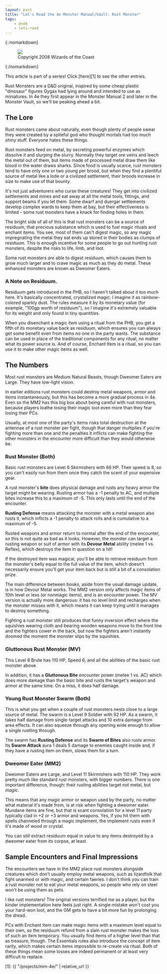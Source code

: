 ```yaml
---
layout: post
title: "Let's Read the 4e Monster Manual/Vault: Rust Monster"
tags:
    - dnd4
    - lets-read
---
```


{::nomarkdown}
<figure class="right">
  <img src="{{ "/assets/wir-mm-4e-rust-monster.webp" | absolute_url }}"/>
  <figcaption>
    Copyright 2008 Wizards of the Coast
  </figcaption>
</figure>
{:/nomarkdown}

This article is part of a series! Click [here][1] to see the other entries.

Rust Monsters are a D&D original, inspired by some cheap plastic "dinosaur"
figures Gygax had lying around and intended to use as miniatures. In 4e they
first appear in the Monster Manual 2 and later in the Monster Vault, so we'll be
peaking ahead a bit.

## The Lore

Rust monsters came about naturally, even though plenty of people swear they were
created by a spiteful god who thought mortals had too much shiny stuff. Everyone
hates these things.

Rust monsters feed on metal, by secreting powerful enzymes which dissolve it and
slurping the slurry. Normally they target ore veins and leech the metal out of
them, but items made of processed metal draw them like blood in the water draws
sharks. Since food is usually scarce, rust monsters tend to have only one or two
young per brood, but when they find a plentiful source of metal like a lode or a
civilized settlement, their broods increase in size to make use of that bounty.

It's not just adventurers who curse these creatures! They get into civilized
settlements and mines and eat away at all the metal tools, fittings, and support
beams if you let them. Some dwarf and duergar settlements develop complex wards
to keep them at bay, but their effectiveness is limited - some rust monsters
have a knack for finding holes in them.

The bright side of all of this is that rust monsters can be a source of
residuum, that precious substance which is used to fuel magic rituals and
enchant items. You see, most of them can't digest magic, so any magic
impregnating the metal they eat ends up stored in their bodies as clumps of
residuum. This is enough incentive for some people to go out hunting rust
monsters, despite the risks to life, limb, and loot.

Some rust monsters _are_ able to digest residuum, which causes them to grow much
larger and to crave magic as much as they do metal. These enhanced monsters are
known as Dweomer Eaters.

### A Note on Residuum.

Residuum gets introduced in the PHB, so I haven't talked about it too much
here. It's basically concentrated, crystalized magic: I imagine it as
rainbow-colored sparkly dust. The rules measure it by its monetary value (for
example, "100gp worth of residuum"), so I imagine it's extremely valuable for
its weight and only found in tiny quantities.

When you disenchant a magic item using a ritual from the PHB, you get a fifth of
its monetary value back as residuum, which ensures you can always get some
benefit even from items no one in the party wants. The substance can be used in
place of the traditional components for any ritual, no matter what its power
source is. And of course, Enchant Item is a ritual, so you can use it to make
other magic items as well.

## The Numbers

Most rust monsters are Medium Natural Beasts, though Dweomer Eaters are
Large. They have low-light vision.

In earlier editions rust monsters could destroy metal weapons, armor and items
instantaneously, but this has become a more gradual process in 4e. Even so the
MM2 has this big box about being careful with rust monsters, because players
loathe losing their magic loot even more than they fear losing their
PCs.

Usually, at most one of the party's items risks total destruction at the
antennae of a rust monster per fight, though that danger multiplies if you're
fighting more than one and the penalties it inflicts can make fighting the other
monsters in the encounter more difficult than they would otherwise be.


### Rust Monster (Both)

Basic rust monsters are Level 6 Skirmishers with 66 HP. Their speed is 8, so you
can't easily run from them once they catch the scent of your expensive gear.

A rust monster's **bite** does physical damage and rusts any heavy armor the
target might be wearing. Rusting armor has a -1 penalty to AC, and multiple
bites increase this to a maximum of -5. This only lasts until the end of the
encounter.

**Rusting Defense** means attacking the monster with a metal weapon also rusts
it, which inflicts a -1 penalty to attack rolls and is cumulative to a maximum
of -5.

Rusted weapons and armor return to normal after the end of the encounter, so
this is not quite as bad as it looks. However, the monster can target a rusting
weapon or suit of armor with its **Devour Metal** ability (melee 1 vs. Reflex),
which destroys the item in question on a hit!

If the destroyed item was magical, you'll be able to retrieve residuum from the
monster's belly equal to the full value of the item, which doesn't necessarily
ensure you'll get your item back but is still a bit of a consolation prize.

The main difference between books, aside from the usual damage update, is in how
Devour Metal works. The MM2 version only affects magic items of 10th level or
less (or nonmagic items), and is an encounter power. The MV version is actually
more dangerous: it has no level limit and recharges when the monster misses with
it, which means it can keep trying until it manages to destroy something.

Fighting a rust monster still produces that funny inversion effect where the
squishies wearing cloth and bearing wooden weapons move to the front line and
the fighters cower in the back, but now the fighters aren't instantly doomed the
moment the monster slips by the squishies.

### Gluttonous Rust Monster (MV)

This Level 8 Brute has 110 HP, Speed 6, and all the abilities of the basic rust
monster above.

In addition, it has a **Gluttonous Bite** encounter power (melee 1 vs. AC) which
does more damage than the basic bite and rusts the target's weapon and armor at
the same time. On a miss, it does half damage.

### Young Rust Monster Swarm (Both)

This is what you get when a couple of rust monsters nests close to a large
source of metal. The swarm is a Level 9 Soldier with 92 HP. As a swarm, it takes
half damage from single-target attacks and 10 extra damage from area effects. It
can also squeeze through any opening wide enough to allow a single rustling
through.

The swarm has **Rusting Defense** and its **Swarm of Bites** also rusts
armor. Its **Swarm Attack** aura 1 deals 5 damage to enemies caught inside and,
if they have a rusting item on them, slows them for a turn.

### Dweomer Eater (MM2)

Dweomer Eaters are Large, and Level 11 Skirmishers with 110 HP. They work pretty
much like standard rust monsters, with bigger numbers. There is one important
difference, though: their rusting abilities target not metal, but _magic_.

This means that any magic armor or weapon used by the party, no matter what
material it's made from, is at risk when fighting a dweomer eater. Mundane items
are fine, but that is scant consolation for a level 11 party typically clad in
+2 or +3 armor and weapons. Yes, if you hit them with spells channeled through a
magic implement, the implement rusts even if it's made of wood or crystal.

You can still extract residuum equal in value to any items destroyed by a
dweomer eater from its corpse, at least.

## Sample Encounters and Final Impressions

The encounters we have in the MM2 place rust monsters alongside creatures which
don't usually employ metal weapons, such as lizardfolk that fight unarmed or
with magic, and certain faeries. I don't think you can train a rust monster not
to eat your metal weapons, so people who rely on steel won't be using them as
pets.

I like rust monsters! The original versions terrified me as a player, but the
kinder implementation here feels just right. A single mistake won't cost you
your hard-won loot, and the GM gets to have a bit more fun by prolonging the
dread.

PCs with Enchant Item can make magic items with a maximum level equal to their
own, so the residuum refund from a slain rust monster makes the loss of such an
item temporary. You usually find items of a higher level than that as treasure,
though. The Essentials rules also introduce the concept of item rarity, which
makes certain items impossible to re-create via ritual. Both of these things
mean some losses are indeed permanent or at least very difficult to replace.

[1]: {{ "/projects/mm-4e/" | relative_url }}

